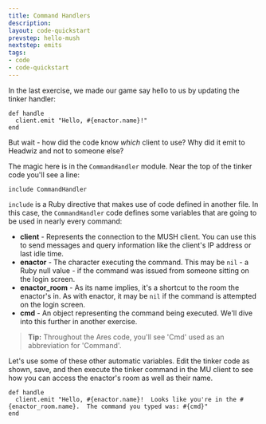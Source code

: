 ```yaml
---
title: Command Handlers
description:
layout: code-quickstart
prevstep: hello-mush
nextstep: emits
tags: 
- code
- code-quickstart
---
```


In the last exercise, we made our game say hello to us by updating the tinker handler:

    def handle
      client.emit "Hello, #{enactor.name}!"
    end

But wait - how did the code know *which* client to use?  Why did it emit to Headwiz and not to someone else?

The magic here is in the `CommandHandler` module.  Near the top of the tinker code you'll see a line:

    include CommandHandler

`include` is a Ruby directive that makes use of code defined in another file.  In this case, the `CommandHandler` code defines some variables that are going to be used in nearly every command:

* **client** - Represents the connection to the MUSH client.  You can use this to send messages and query information like the client's IP address or last idle time.
* **enactor** - The character executing the command.  This may be `nil` - a Ruby null value - if the command was issued from someone sitting on the login screen.
* **enactor_room** - As its name implies, it's a shortcut to the room the enactor's in.  As with enactor, it may be `nil` if the command is attempted on the login screen.
* **cmd** - An object representing the command being executed.  We'll dive into this further in another exercise.

> <i class="fa fa-info-circle"></i> **Tip:** Throughout the Ares code, you'll see 'Cmd' used as an abbreviation for 'Command'.

Let's use some of these other automatic variables.  Edit the tinker code as shown, save, and then execute the tinker command in the MU client to see how you can access the enactor's room as well as their name.

    def handle
      client.emit "Hello, #{enactor.name}!  Looks like you're in the #{enactor_room.name}.  The command you typed was: #{cmd}"
    end


